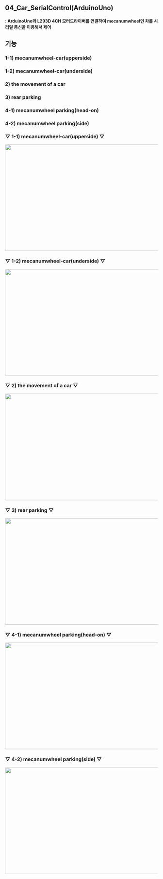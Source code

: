 ## 04_Car_SerialControl(ArduinoUno)
#### : ArduinoUno와 L293D 4CH 모터드라이버를 연결하여 mecanumwheel인 차를 시리얼 통신을 이용해서 제어

## 기능

### 1-1) mecanumwheel-car(upperside)
### 1-2) mecanumwheel-car(underside)
### 2) the movement of a car
### 3) rear parking
### 4-1) mecanumwheel parking(head-on)
### 4-2) mecanumwheel parking(side)


### ▽ 1-1) mecanumwheel-car(upperside) ▽
<img src=https://user-images.githubusercontent.com/59903316/97958764-3a74f780-1df1-11eb-9989-9202a855101e.jpg width="550" height="350">

### ▽ 1-2) mecanumwheel-car(underside) ▽
<img src=https://user-images.githubusercontent.com/59903316/97958766-3d6fe800-1df1-11eb-922c-8d3feeaba29a.jpg width="550" height="350">

### ▽ 2) the movement of a car ▽
<img src=https://user-images.githubusercontent.com/59903316/97958777-452f8c80-1df1-11eb-88df-06efe9702b68.gif width="550" height="350">

### ▽ 3) rear parking ▽
<img src=https://user-images.githubusercontent.com/59903316/97959387-9c822c80-1df2-11eb-9c52-3ab1ce0bbf61.gif width="550" height="350">

### ▽ 4-1) mecanumwheel parking(head-on) ▽
<img src=https://user-images.githubusercontent.com/59903316/97959397-a310a400-1df2-11eb-9763-d900ac1db246.gif width="550" height="350">

### ▽ 4-2) mecanumwheel parking(side) ▽
<img src=https://user-images.githubusercontent.com/59903316/97959407-a9068500-1df2-11eb-9f28-fb7d5c63c9e2.gif width="550" height="350">





